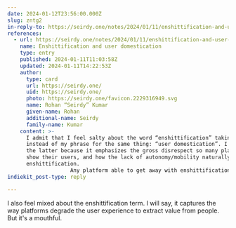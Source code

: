 ```yaml
---
date: 2024-01-12T23:56:00.000Z
slug: zntg2
in-reply-to: https://seirdy.one/notes/2024/01/11/enshittification-and-user-domestication/
references:
  - url: https://seirdy.one/notes/2024/01/11/enshittification-and-user-domestication/
    name: Enshittification and user domestication
    type: entry
    published: 2024-01-11T11:03:58Z
    updated: 2024-01-11T14:22:53Z
    author:
      type: card
      url: https://seirdy.one/
      uid: https://seirdy.one/
      photo: https://seirdy.one/favicon.2229316949.svg
      name: Rohan “Seirdy” Kumar
      given-name: Rohan
      additional-name: Seirdy
      family-name: Kumar
    content: >-
      I admit that I feel salty about the word “enshittification” taking off
      instead of my phrase for the same thing: “user domestication”. I prefer
      the latter because it emphasizes the gross disrespect so many platforms
      show their users, and how the lack of autonomy/mobility naturally leads to
      enshittification.
      				Any platform able to get away with enshittification will do so when given the incentive. Enshittification emphasizes the process of a platform’s downfall; we should be taking steps to prev…
indiekit_post-type: reply

---
```


I also feel mixed about the enshittification term. I will say, it captures the way platforms degrade the user experience to extract value from people. But it's a mouthful. 

